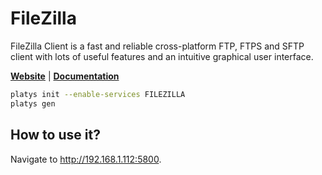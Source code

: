 # FileZilla

FileZilla Client is a fast and reliable cross-platform FTP, FTPS and SFTP client with lots of useful features and an intuitive graphical user interface.

**[Website](https://filezilla-project.org/)** | **[Documentation](https://wiki.filezilla-project.org/Documentation)**

```bash
platys init --enable-services FILEZILLA
platys gen
```

## How to use it?

Navigate to <http://192.168.1.112:5800>.

